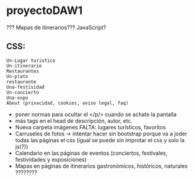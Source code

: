 # proyectoDAW1
??? Mapas de itinerarios??? JavaScript?

## CSS:
    Un-Lugar turistico 
    Un-itinerario
    Restaurantes
    Un-plato
    restaurante
    Una-festividad
    Un-concierto
    Una-expo
    About (privacidad, cookies, aviso legal, faq)
    

* poner normas para ocultar el </p/> cuando se achate la pantalla
* más tags en el head de descripción, autor, etc.
* Nueva carpeta imágenes FALTA:  lugares turísticos, favoritos
* Carruseles de fotos -> intentar hacer sin bootstrap porque va a joder todas las páginas el css (igual se puede sin improtar el css y solo la js(?))
* Calendario en las páginas de eventos (conciertos, festivales, festividades y exposiciones)
* Mapas en páginas de itinerarios gastronómicos, históricos, naturales ????????